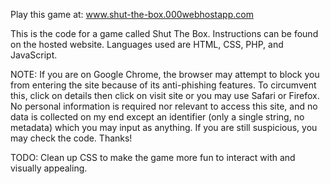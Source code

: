 Play this game at: www.shut-the-box.000webhostapp.com

This is the code for a game called Shut The Box. Instructions can be found on the hosted website. Languages used are HTML, CSS, PHP, and JavaScript. 


NOTE: If you are on Google Chrome, the browser may attempt to block you from entering the site because of its anti-phishing features. To circumvent this, click on details then click on visit site or you may use Safari or Firefox. No personal information is required nor relevant to access this site, and no data is collected on my end except an identifier (only a single string, no metadata) which you may input as anything. If you are still suspicious, you may check the code. Thanks!

TODO: Clean up CSS to make the game more fun to interact with and visually appealing.
